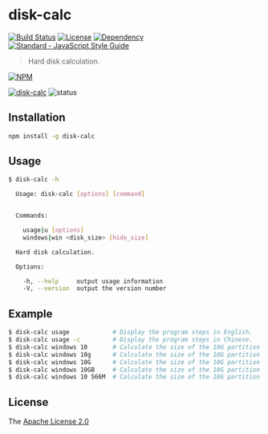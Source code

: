 # disk-calc

[![Build Status](https://travis-ci.org/WindomZ/disk-calc.svg?branch=master)](https://travis-ci.org/WindomZ/disk-calc)
[![License](https://img.shields.io/badge/license-Apache-green.svg)](https://www.apache.org/licenses/LICENSE-2.0.html)
[![Dependency](https://david-dm.org/WindomZ/disk-calc.svg)](https://david-dm.org/WindomZ/disk-calc)
[![Standard - JavaScript Style Guide](https://img.shields.io/badge/code_style-standard-brightgreen.svg)](https://standardjs.com/)

> Hard disk calculation.

[![NPM](https://nodei.co/npm/disk-calc.png)](https://nodei.co/npm/disk-calc/)

[![disk-calc](https://img.shields.io/npm/v/disk-calc.svg)](https://www.npmjs.com/package/disk-calc)
![status](https://img.shields.io/badge/status-stable-green.svg)

## Installation

```bash
npm install -g disk-calc
```

## Usage

```bash
$ disk-calc -h

  Usage: disk-calc [options] [command]


  Commands:

    usage|u [options]                  
    windows|win <disk_size> [hide_size]

  Hard disk calculation.

  Options:

    -h, --help     output usage information
    -V, --version  output the version number
```

## Example

```bash
$ disk-calc usage            # Display the program steps in English.
$ disk-calc usage -c         # Display the program steps in Chinese.
$ disk-calc windows 10       # Calculate the size of the 10G partition
$ disk-calc windows 10g      # Calculate the size of the 10G partition
$ disk-calc windows 10G      # Calculate the size of the 10G partition
$ disk-calc windows 10GB     # Calculate the size of the 10G partition
$ disk-calc windows 10 566M  # Calculate the size of the 10G partition + 566MB hidden partition sizes
```

## License

The [Apache License 2.0](https://github.com/WindomZ/disk-calc/blob/master/LICENSE)
